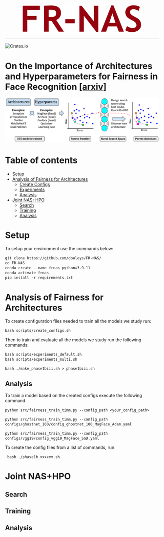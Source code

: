 <br/>
<p align="center"><img src="img/fr-nas-logo.png" width=400 /></p>

----
![Crates.io](https://img.shields.io/crates/l/Ap?color=orange)
# On the Importance of Architectures and Hyperparameters for Fairness in Face Recognition [[arxiv]](https://arxiv.org/)
<p align="center"><img src="img/fr-nas-overview.png" width=700/></p>

# Table of contents
- [Setup](#setup)
- [Analysis of Fairness for Architectures](#archs)
    - [Create Configs](#create_configs)
    - [Experiments](#experiments1)
    - [Analysis](#analysis1)
- [Joint NAS+HPO](#jointnashpo)
    - [Search](#search)
    - [Training](#training)
    - [Analysis](#analysis2)
# Setup <a name="setup"></a>
To setup your environment use the commands below:
```
git clone https://github.com/dooleys/FR-NAS/
cd FR-NAS
conda create --name frnas python=3.9.11
conda activate frnas
pip install -r requirements.txt
```

# Analysis of Fairness for Architectures <a name="archs"></a>

To create configuration files needed to train all the models we study run: <a name="create_configs"></a>

```
bash scripts/create_configs.sh
```

Then to train and evaluate all the models we study run the following commands: <a name="experiments1"></a>

 ```
bash scripts/experiments_default.sh
bash scripts/experiments_multi.sh
```
 
 ```
 bash ./make_phase1biii.sh > phase1biii.sh
  ```
## Analysis <a name="analysis1"></a>



To train a model based on the created configs execute the following command
 ```
 python src/fairness_train_timm.py --config_path <your_config_path> 
  ```
 
 ```
 python src/fairness_train_timm.py --config_path configs/ghostnet_100/config_ghostnet_100_MagFace_Adam.yaml
```
 
 ```
 python src/fairness_train_timm.py --config_path configs/vgg19/config_vgg19_MagFace_SGD.yaml
  ```

To create the config files from a list of commands, run:

 ```
  bash ./phase1b_xxxxxx.sh

 ```


# Joint NAS+HPO <a name="jointnashpo"></a>
## Search <a name="search"></a>
## Training<a name="training"></a>
## Analysis <a name="analysis2"></a>
